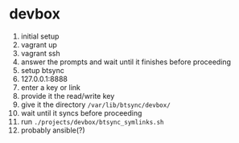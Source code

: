# devbox

1. initial setup
  1. vagrant up
  2. vagrant ssh
  3. answer the prompts and wait until it finishes before proceeding
2. setup btsync
  1. 127.0.0.1:8888
  2. enter a key or link
  3. provide it the read/write key
  4. give it the directory `/var/lib/btsync/devbox/`
  5. wait until it syncs before proceeding
  6. run `./projects/devbox/btsync_symlinks.sh`
3. probably ansible(?)
